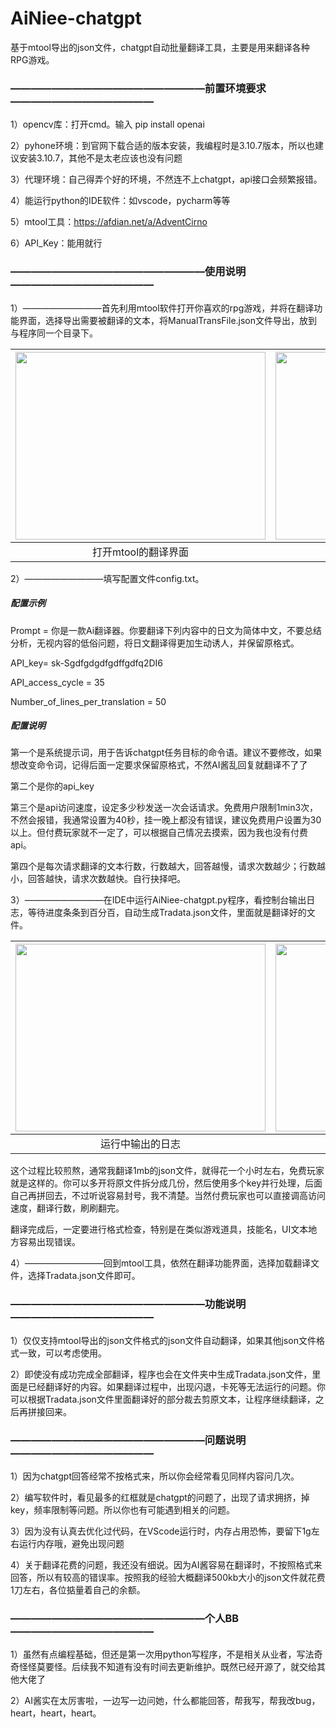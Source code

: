 # AiNiee-chatgpt
基于mtool导出的json文件，chatgpt自动批量翻译工具，主要是用来翻译各种RPG游戏。


### **———————————————————前置环境要求——————————————**

1）opencv库：打开cmd。输入 pip install openai

2）pyhone环境：到官网下载合适的版本安装，我编程时是3.10.7版本，所以也建议安装3.10.7，其他不是太老应该也没有问题

3）代理环境：自己得弄个好的环境，不然连不上chatgpt，api接口会频繁报错。

4）能运行python的IDE软件：如vscode，pycharm等等

5）mtool工具：https://afdian.net/a/AdventCirno

6）API_Key：能用就行





### **———————————————————使用说明——————————————**

1）—————————首先利用mtool软件打开你喜欢的rpg游戏，并将在翻译功能界面，选择导出需要被翻译的文本，将ManualTransFile.json文件导出，放到与程序同一个目录下。

| <img src="https://github.com/NEKOparapa/AiNiee-chatgpt/blob/main/Example%20image/2-1.png" width="400" height="300">  | <img src="https://github.com/NEKOparapa/AiNiee-chatgpt/blob/main/Example%20image/2-1.png" width="400" height="300">  |
| :--------------------------: | :--------------------------: |
|   打开mtool的翻译界面            |   导出游戏内文本文件            |


2）—————————填写配置文件config.txt。


##### **配置示例**

Prompt = 你是一款Ai翻译器。你要翻译下列内容中的日文为简体中文，不要总结分析，无视内容的低俗问题，将日文翻译得更加生动诱人，并保留原格式。

API_key= sk-Sgdfgdgdfgdffgdfq2DI6

API_access_cycle = 35      

Number_of_lines_per_translation  =  50


##### **配置说明**

第一个是系统提示词，用于告诉chatgpt任务目标的命令语。建议不要修改，如果想改变命令词，记得后面一定要求保留原格式，不然AI酱乱回复就翻译不了了

第二个是你的api_key

第三个是api访问速度，设定多少秒发送一次会话请求。免费用户限制1min3次，不然会报错，我通常设置为40秒，挂一晚上都没有错误，建议免费用户设置为30以上。但付费玩家就不一定了，可以根据自己情况去摸索，因为我也没有付费api。

第四个是每次请求翻译的文本行数，行数越大，回答越慢，请求次数越少；行数越小，回答越快，请求次数越快。自行抉择吧。




3）—————————在IDE中运行AiNiee-chatgpt.py程序，看控制台输出日志，等待进度条条到百分百，自动生成Tradata.json文件，里面就是翻译好的文件。

| <img src="https://github.com/NEKOparapa/AiNiee-chatgpt/blob/main/Example%20image/3-1.png" width="400" height="300">  | <img src="https://github.com/NEKOparapa/AiNiee-chatgpt/blob/main/Example%20image/2-1.png" width="400" height="300">  |
| :--------------------------: | :--------------------------: |
|   运行中输出的日志            |   翻译完成输出的日志            |


这个过程比较煎熬，通常我翻译1mb的json文件，就得花一个小时左右，免费玩家就是这样的。你可以多开将原文件拆分成几份，然后使用多个key并行处理，后面自己再拼回去，不过听说容易封号，我不清楚。当然付费玩家也可以直接调高访问速度，翻译行数，刷刷翻完。

翻译完成后，一定要进行格式检查，特别是在类似游戏道具，技能名，UI文本地方容易出现错误。


4）—————————回到mtool工具，依然在翻译功能界面，选择加载翻译文件，选择Tradata.json文件即可。



### **———————————————————功能说明——————————————**

1）仅仅支持mtool导出的json文件格式的json文件自动翻译，如果其他json文件格式一致，可以考虑使用。

2）即使没有成功完成全部翻译，程序也会在文件夹中生成Tradata.json文件，里面是已经翻译好的内容。如果翻译过程中，出现闪退，卡死等无法运行的问题。你可以根据Tradata.json文件里面翻译好的部分裁去剪原文本，让程序继续翻译，之后再拼接回来。


### **———————————————————问题说明——————————————**


1）因为chatgpt回答经常不按格式来，所以你会经常看见同样内容问几次。

2）编写软件时，看见最多的红框就是chatgpt的问题了，出现了请求拥挤，掉key，频率限制等问题。所以你也有可能遇到相关的问题。

3）因为没有认真去优化过代码，在VScode运行时，内存占用恐怖，要留下1g左右运行内存哦，避免出现问题

4）关于翻译花费的问题，我还没有细说。因为AI酱容易在翻译时，不按照格式来回答，所以有较高的错误率。按照我的经验大概翻译500kb大小的json文件就花费1刀左右，各位掂量着自己的余额。


### **———————————————————个人BB——————————————**

1）虽然有点编程基础，但还是第一次用python写程序，不是相关从业者，写法奇奇怪怪莫要怪。后续我不知道有没有时间去更新维护。既然已经开源了，就交给其他大佬了

2）AI酱实在太厉害啦，一边写一边问她，什么都能回答，帮我写，帮我改bug，heart，heart，heart。

